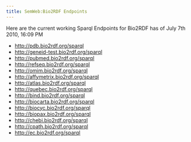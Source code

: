 ```yaml
---
title: SemWeb:Bio2RDF Endpoints
---
```


Here are the current working Sparql Endpoints for Bio2RDF has of July
7th 2010, 16:09 PM

-   <http://pdb.bio2rdf.org/sparql>
-   <http://geneid-test.bio2rdf.org/sparql>
-   <http://pubmed.bio2rdf.org/sparql>
-   <http://refseq.bio2rdf.org/sparql>
-   <http://omim.bio2rdf.org/sparql>
-   <http://affymetrix.bio2rdf.org/sparql>
-   <http://atlas.bio2rdf.org/sparql>
-   <http://quebec.bio2rdf.org/sparql>
-   <http://bind.bio2rdf.org/sparql>
-   <http://biocarta.bio2rdf.org/sparql>
-   <http://biocyc.bio2rdf.org/sparql>
-   <http://biopax.bio2rdf.org/sparql>
-   <http://chebi.bio2rdf.org/sparql>
-   <http://cpath.bio2rdf.org/sparql>
-   <http://ec.bio2rdf.org/sparql>

